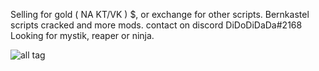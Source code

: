 
Selling for gold ( NA KT/VK ) $, or exchange for other scripts. Bernkastel scripts cracked and more mods. contact on discord DiDoDiDaDa#2168
Looking for mystik, reaper or ninja. 




![all tag](https://github.com/DiDoDiDaDa/Scripts/blob/master/scr.png?raw=true)
